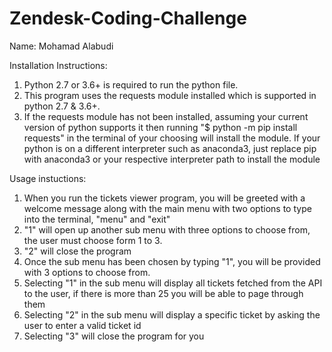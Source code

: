 # Zendesk-Coding-Challenge
Name: Mohamad Alabudi

Installation Instructions:
1. Python 2.7 or 3.6+ is required to run the python file.
2. This program uses the requests module installed which is supported in python 2.7 & 3.6+.
3. If the requests module has not been installed, assuming your current version of python supports it then running "$ python -m pip install requests" in the terminal of your choosing will install the module. If your python is on a different interpreter such as anaconda3, just replace pip with anaconda3 or your respective interpreter path to install the module

Usage instuctions:
1. When you run the tickets viewer program, you will be greeted with a welcome message along with the main menu with two options to type into the terminal, "menu" and "exit"
2. "1" will open up another sub menu with three options to choose from, the user must choose form 1 to 3.
3. "2" will close the program
4. Once the sub menu has been chosen by typing "1", you will be provided with 3 options to choose from.
5. Selecting "1" in the sub menu will display all tickets fetched from the API to the user, if there is more than 25 you will be able to page through them
6. Selecting "2" in the sub menu will display a specific ticket by asking the user to enter a valid ticket id
7. Selecting "3" will close the program for you
